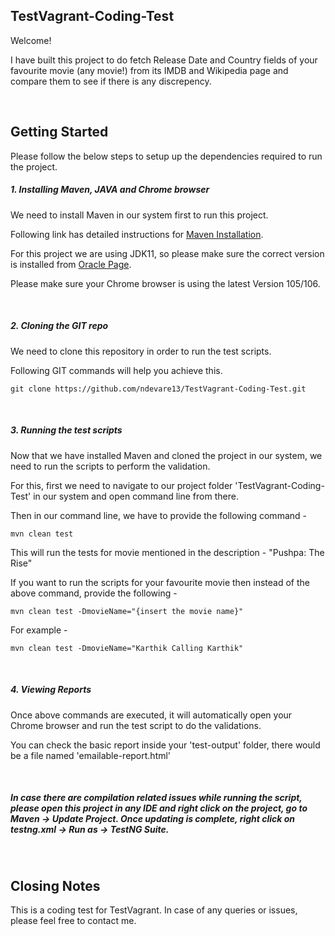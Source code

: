 ## TestVagrant-Coding-Test

Welcome!

I have built this project to do fetch Release Date and Country fields of your favourite movie (any movie!) from its IMDB and Wikipedia page and compare them to see if there is any discrepency.

&nbsp;
## Getting Started

Please follow the below steps to setup up the dependencies required to run the project.

##### 1. Installing Maven, JAVA and Chrome browser

We need to install Maven in our system first to run this project.

Following link has detailed instructions for [Maven Installation](https://maven.apache.org/install.html).

For this project we are using JDK11, so please make sure the correct version is installed from [Oracle Page](https://www.oracle.com/in/java/technologies/javase/jdk11-archive-downloads.html).

Please make sure your Chrome browser is using the latest Version 105/106.

&nbsp;
##### 2. Cloning the GIT repo

We need to clone this repository in order to run the test scripts.

Following GIT commands will help you achieve this.

```
git clone https://github.com/ndevare13/TestVagrant-Coding-Test.git
```

&nbsp;
##### 3. Running the test scripts

Now that we have installed Maven and cloned the project in our system, we need to run the scripts to perform the validation.

For this, first we need to navigate to our project folder 'TestVagrant-Coding-Test' in our system and open command line from there.

Then in our command line, we have to provide the following command -

```
mvn clean test
```

This will run the tests for movie mentioned in the description - "Pushpa: The Rise"

If you want to run the scripts for your favourite movie then instead of the above command, provide the following -

```
mvn clean test -DmovieName="{insert the movie name}"
```

For example -

```
mvn clean test -DmovieName="Karthik Calling Karthik"
```

&nbsp;
##### 4. Viewing Reports

Once above commands are executed, it will automatically open your Chrome browser and run the test script to do the validations.

You can check the basic report inside your 'test-output' folder, there would be a file named 'emailable-report.html'

&nbsp;
##### In case there are compilation related issues while running the script, please open this project in any IDE and right click on the project, go to Maven -> Update Project. Once updating is complete, right click on testng.xml -> Run as -> TestNG Suite.

&nbsp;
## Closing Notes

This is a coding test for TestVagrant. In case of any queries or issues, please feel free to contact me.